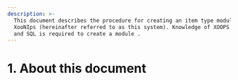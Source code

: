 ```yaml
---
description: >-
  This document describes the procedure for creating an item type module for
  XooNIps (hereinafter referred to as this system). Knowledge of XOOPS , PHP ,
  and SQL is required to create a module .
---
```


# 1. About this document

